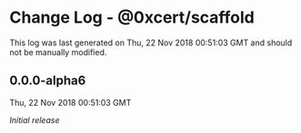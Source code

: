# Change Log - @0xcert/scaffold

This log was last generated on Thu, 22 Nov 2018 00:51:03 GMT and should not be manually modified.

## 0.0.0-alpha6
Thu, 22 Nov 2018 00:51:03 GMT

*Initial release*

